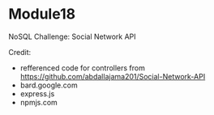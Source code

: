# Module18
NoSQL Challenge: Social Network API


Credit:

- refferenced code for controllers from https://github.com/abdallajama201/Social-Network-API
- bard.google.com
- express.js
- npmjs.com
